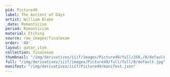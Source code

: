 ```yaml
---
pid: Picture49
label: The Ancient of Days
artist: William Blake
_date: Romanticism
period: Romanticism
material: Etching
source: raw_images/finalexam
order: '48'
layout: qatar_item
collection: finalexam
thumbnail: "/img/derivatives/iiif/images/Picture49/full/250,/0/default.jpg"
full: "/img/derivatives/iiif/images/Picture49/full/full/0/default.jpg"
manifest: "/img/derivatives/iiif/Picture49/manifest.json"
---
```

